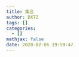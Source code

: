 ```yaml
---
title: 集合
author: DXTZ
tags: []
categories:
  - []
mathjax: false
date: 2020-02-06 19:59:47
---
```

<!--more-->